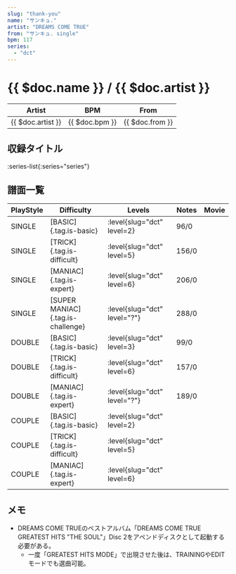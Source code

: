 ```yaml
---
slug: "thank-you"
name: "サンキュ."
artist: "DREAMS COME TRUE"
from: "サンキュ. single"
bpm: 117
series:
  - "dct"
---
```


# {{ $doc.name }} / {{ $doc.artist }}

|Artist|BPM|From|
|------|---|----|
|{{ $doc.artist }}|{{ $doc.bpm }}|{{ $doc.from }}|

## 収録タイトル

:series-list{:series="series"}

## 譜面一覧

|PlayStyle|Difficulty|Levels|Notes|Movie|
|---------|----------|------|-----|-----|
|SINGLE|[BASIC]{.tag.is-basic}|<div class="field is-grouped is-grouped-multiline"> :level{slug="dct" level=2}</div>|96/0||
|SINGLE|[TRICK]{.tag.is-difficult}|<div class="field is-grouped is-grouped-multiline"> :level{slug="dct" level=5}</div>|156/0||
|SINGLE|[MANIAC]{.tag.is-expert}|<div class="field is-grouped is-grouped-multiline"> :level{slug="dct" level=6}</div>|206/0||
|SINGLE|[SUPER MANIAC]{.tag.is-challenge}|<div class="field is-grouped is-grouped-multiline"> :level{slug="dct" level="?"}</div>|288/0||
|DOUBLE|[BASIC]{.tag.is-basic}|<div class="field is-grouped is-grouped-multiline"> :level{slug="dct" level=3}</div>|99/0||
|DOUBLE|[TRICK]{.tag.is-difficult}|<div class="field is-grouped is-grouped-multiline"> :level{slug="dct" level=6}</div>|157/0||
|DOUBLE|[MANIAC]{.tag.is-expert}|<div class="field is-grouped is-grouped-multiline"> :level{slug="dct" level="?"}</div>|189/0||
|COUPLE|[BASIC]{.tag.is-basic}|<div class="field is-grouped is-grouped-multiline"> :level{slug="dct" level=2}</div>|||
|COUPLE|[TRICK]{.tag.is-difficult}|<div class="field is-grouped is-grouped-multiline"> :level{slug="dct" level=5}</div>|||
|COUPLE|[MANIAC]{.tag.is-expert}|<div class="field is-grouped is-grouped-multiline"> :level{slug="dct" level=6}</div>|||

## メモ

- DREAMS COME TRUEのベストアルバム「DREAMS COME TRUE GREATEST HITS "THE SOUL"」Disc 2をアペンドディスクとして起動する必要がある。
  - 一度「GREATEST HITS MODE」で出現させた後は、TRAININGやEDITモードでも選曲可能。
